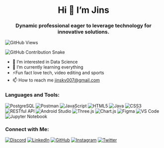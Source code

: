 <h1 align="center">Hi 👋 I’m Jins</h1>
<h3 align="center"> Dynamic professional eager to leverage technology for innovative solutions. </h3>

![GitHub Views](https://komarev.com/ghpvc/?username=jinskvarghese&color=blue)

![GitHub Contribution Snake](https://github.com/jinskvarghese/jinskvarghese/blob/output/github-contribution-grid-snake.svg)


- 👀 I’m interested in Data Science
- 🌱 I’m currently learning everything
- ⚡Fun fact love tech, video editing and sports
- 📫 How to reach me jinskv007@gmail.com

### Languages and Tools:

![PostgreSQL](https://img.shields.io/badge/PostgreSQL-316192?style=for-the-badge&logo=postgresql&logoColor=white)
![Postman](https://img.shields.io/badge/Postman-FF6C37?style=for-the-badge&logo=postman&logoColor=white)
![JavaScript](https://img.shields.io/badge/JavaScript-F7DF1E?style=for-the-badge&logo=javascript&logoColor=black)
![HTML5](https://img.shields.io/badge/HTML5-E34F26?style=for-the-badge&logo=html5&logoColor=white)
![Java](https://img.shields.io/badge/Java-007396?style=for-the-badge&logo=java&logoColor=white)
![CSS3](https://img.shields.io/badge/CSS3-1572B6?style=for-the-badge&logo=css3&logoColor=white)
![RESTful API](https://img.shields.io/badge/RESTful_API-02569B?style=for-the-badge&logo=restapi&logoColor=white)
![Android Studio](https://img.shields.io/badge/Android_Studio-3DDC84?style=for-the-badge&logo=android-studio&logoColor=white)
![Three.js](https://img.shields.io/badge/Three.js-000000?style=for-the-badge&logo=three.js&logoColor=white)
![Chart.js](https://img.shields.io/badge/Chart.js-FF6384?style=for-the-badge&logo=chartdotjs&logoColor=white)
![Figma](https://img.shields.io/badge/Figma-F24E1E?style=for-the-badge&logo=figma&logoColor=white)
![VS Code](https://img.shields.io/badge/VS_Code-007ACC?style=for-the-badge&logo=visual-studio-code&logoColor=white)
![Jupyter Notebook](https://img.shields.io/badge/Jupyter_Notebook-F37626?style=for-the-badge&logo=jupyter&logoColor=white)


### Connect with Me:

[![Discord](https://img.shields.io/badge/Discord-7289DA?style=for-the-badge&logo=discord&logoColor=white)](https://discord.com/users/JinsVarghese#7739)
[![LinkedIn](https://img.shields.io/badge/LinkedIn-0A66C2?style=for-the-badge&logo=linkedin&logoColor=white)](https://www.linkedin.com/in/jins-varghese/)
[![GitHub](https://img.shields.io/badge/GitHub-181717?style=for-the-badge&logo=github&logoColor=white)](https://github.com/jinskvarghese)
[![Instagram](https://img.shields.io/badge/Instagram-E4405F?style=for-the-badge&logo=instagram&logoColor=white)](https://www.instagram.com/_.jins._)
[![Twitter](https://img.shields.io/badge/Twitter-1DA1F2?style=for-the-badge&logo=twitter&logoColor=white)](https://x.com/jinskvarghese)


<!---
jinskvarghese/jinskvarghese is a ✨ special ✨ repository because its `README.md` (this file) appears on your GitHub profile.
You can click the Preview link to take a look at your changes.
--->
